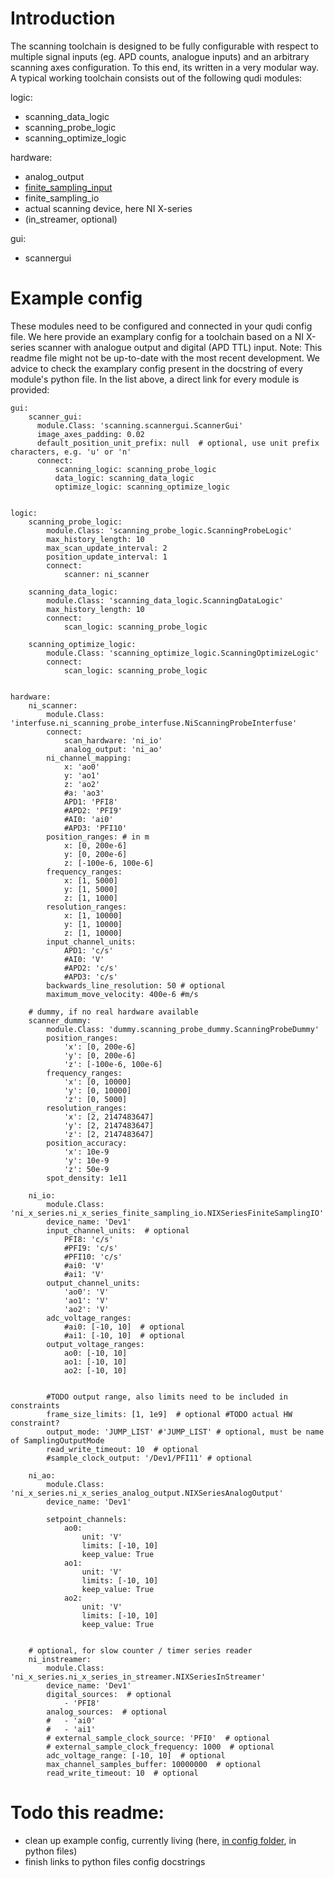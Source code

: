 # Introduction

The scanning toolchain is designed to be fully configurable with respect to multiple signal inputs (eg. APD counts, analogue inputs) and an arbitrary scanning axes configuration.
To this end, its written in a very modular way.
A typical working toolchain consists out of the following qudi modules:

logic:
- scanning_data_logic
- scanning_probe_logic
- scanning_optimize_logic

hardware:
- analog_output
- [finite_sampling_input](https://github.com/Ulm-IQO/qudi-iqo-modules/blob/0fd1baff383d7d2fc9024e61205509047e905f87/src/qudi/hardware/ni_x_series/ni_x_series_finite_sampling_input.py#L48)
- finite_sampling_io
- actual scanning device, here NI X-series
- (in_streamer, optional)

gui:
- scannergui

# Example config

These modules need to be configured and connected in your qudi config file.
We here provide an examplary config for a toolchain based on a NI X-series scanner with analogue output and digital (APD TTL) input.
Note: This readme file might not be up-to-date with the most recent development. We advice to check the examplary config present in the 
docstring of every module's python file. In the list above, a direct link for every module is provided:


    gui:
        scanner_gui:
          module.Class: 'scanning.scannergui.ScannerGui'
          image_axes_padding: 0.02
          default_position_unit_prefix: null  # optional, use unit prefix characters, e.g. 'u' or 'n'
          connect:
              scanning_logic: scanning_probe_logic
              data_logic: scanning_data_logic
              optimize_logic: scanning_optimize_logic
    
    
    logic:
        scanning_probe_logic:
            module.Class: 'scanning_probe_logic.ScanningProbeLogic'
            max_history_length: 10
            max_scan_update_interval: 2
            position_update_interval: 1
            connect:
                scanner: ni_scanner

        scanning_data_logic:
            module.Class: 'scanning_data_logic.ScanningDataLogic'
            max_history_length: 10
            connect:
                scan_logic: scanning_probe_logic

        scanning_optimize_logic:
            module.Class: 'scanning_optimize_logic.ScanningOptimizeLogic'
            connect:
                scan_logic: scanning_probe_logic

    
    hardware:
        ni_scanner:
            module.Class: 'interfuse.ni_scanning_probe_interfuse.NiScanningProbeInterfuse'
            connect:
                scan_hardware: 'ni_io'
                analog_output: 'ni_ao'
            ni_channel_mapping:
                x: 'ao0'
                y: 'ao1'
                z: 'ao2'
                #a: 'ao3'
                APD1: 'PFI8'
                #APD2: 'PFI9'
                #AI0: 'ai0'
                #APD3: 'PFI10'
            position_ranges: # in m
                x: [0, 200e-6]
                y: [0, 200e-6]
                z: [-100e-6, 100e-6]
            frequency_ranges:
                x: [1, 5000]
                y: [1, 5000]
                z: [1, 1000]
            resolution_ranges:
                x: [1, 10000]
                y: [1, 10000]
                z: [1, 10000]
            input_channel_units:
                APD1: 'c/s'
                #AI0: 'V'
                #APD2: 'c/s'
                #APD3: 'c/s'
            backwards_line_resolution: 50 # optional
            maximum_move_velocity: 400e-6 #m/s
        
        # dummy, if no real hardware available
        scanner_dummy:
            module.Class: 'dummy.scanning_probe_dummy.ScanningProbeDummy'
            position_ranges:
                'x': [0, 200e-6]
                'y': [0, 200e-6]
                'z': [-100e-6, 100e-6]
            frequency_ranges:
                'x': [0, 10000]
                'y': [0, 10000]
                'z': [0, 5000]
            resolution_ranges:
                'x': [2, 2147483647]
                'y': [2, 2147483647]
                'z': [2, 2147483647]
            position_accuracy:
                'x': 10e-9
                'y': 10e-9
                'z': 50e-9
            spot_density: 1e11
        
        ni_io:
            module.Class: 'ni_x_series.ni_x_series_finite_sampling_io.NIXSeriesFiniteSamplingIO'
            device_name: 'Dev1'
            input_channel_units:  # optional
                PFI8: 'c/s'
                #PFI9: 'c/s'
                #PFI10: 'c/s'
                #ai0: 'V'
                #ai1: 'V'
            output_channel_units:
                'ao0': 'V'
                'ao1': 'V'
                'ao2': 'V'
            adc_voltage_ranges:
                #ai0: [-10, 10]  # optional
                #ai1: [-10, 10]  # optional
            output_voltage_ranges:
                ao0: [-10, 10]
                ao1: [-10, 10]
                ao2: [-10, 10]
       
                
            #TODO output range, also limits need to be included in constraints
            frame_size_limits: [1, 1e9]  # optional #TODO actual HW constraint?
            output_mode: 'JUMP_LIST' #'JUMP_LIST' # optional, must be name of SamplingOutputMode
            read_write_timeout: 10  # optional
            #sample_clock_output: '/Dev1/PFI11' # optional

        ni_ao:
            module.Class: 'ni_x_series.ni_x_series_analog_output.NIXSeriesAnalogOutput'
            device_name: 'Dev1'

            setpoint_channels:
                ao0:
                    unit: 'V'
                    limits: [-10, 10]
                    keep_value: True
                ao1:
                    unit: 'V'
                    limits: [-10, 10]
                    keep_value: True
                ao2:
                    unit: 'V'
                    limits: [-10, 10]
                    keep_value: True

        
        # optional, for slow counter / timer series reader
        ni_instreamer:
            module.Class: 'ni_x_series.ni_x_series_in_streamer.NIXSeriesInStreamer'
            device_name: 'Dev1'
            digital_sources:  # optional
                - 'PFI8'
            analog_sources:  # optional
            #   - 'ai0'
            #   - 'ai1'
            # external_sample_clock_source: 'PFI0'  # optional
            # external_sample_clock_frequency: 1000  # optional
            adc_voltage_range: [-10, 10]  # optional
            max_channel_samples_buffer: 10000000  # optional
            read_write_timeout: 10  # optional


# Todo this readme:
- clean up example config, currently living (here, [in config folder](https://github.com/Ulm-IQO/qudi-iqo-modules/blob/omniscan_dev/src/qudi/config/ni_scanning_testing.cfg), in python files)
- finish links to python files config docstrings
